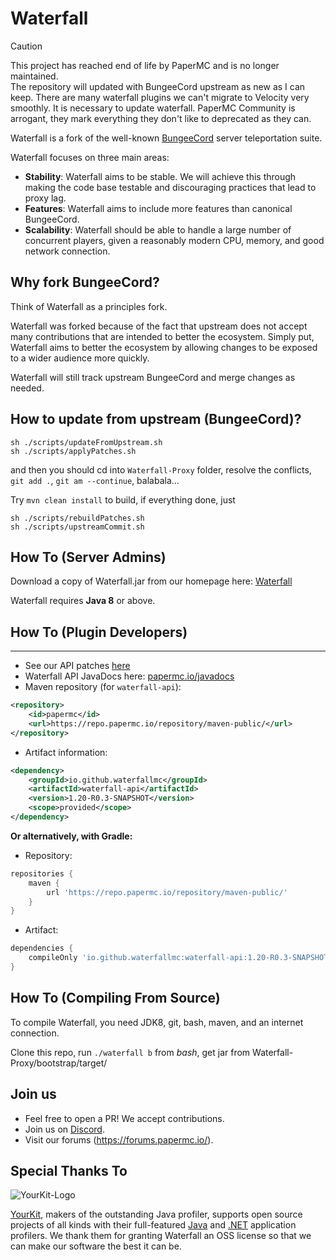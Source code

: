 Waterfall
=========

> [!CAUTION]
> This project has reached end of life by PaperMC and is no longer maintained.  
> The repository will updated with BungeeCord upstream as new as I can keep. There are many waterfall plugins we can't migrate to Velocity very smoothly. It is necessary to update waterfall. PaperMC Community is arrogant, they mark everything they don't like to deprecated as they can.

Waterfall is a fork of the well-known [BungeeCord](https://github.com/SpigotMC/BungeeCord) server teleportation suite.

Waterfall focuses on three main areas:

- **Stability**: Waterfall aims to be stable. We will achieve this through making the code base testable and discouraging practices that lead to proxy lag.
- **Features**: Waterfall aims to include more features than canonical BungeeCord.
- **Scalability**: Waterfall should be able to handle a large number of concurrent players, given a reasonably modern CPU, memory, and good network connection.

## Why fork BungeeCord?

Think of Waterfall as a principles fork.

Waterfall was forked because of the fact that upstream does not accept many contributions that are intended to better the ecosystem. Simply put, Waterfall aims to better
the ecosystem by allowing changes to be exposed to a wider audience more quickly.

Waterfall will still track upstream BungeeCord and merge changes as needed.

## How to update from upstream (BungeeCord)?

```
sh ./scripts/updateFromUpstream.sh
sh ./scripts/applyPatches.sh
```
and then you should cd into `Waterfall-Proxy` folder, resolve the conflicts, `git add .`, `git am --continue`, balabala...

Try `mvn clean install` to build, if everything done, just
```
sh ./scripts/rebuildPatches.sh
sh ./scripts/upstreamCommit.sh
```

## How To (Server Admins)

Download a copy of Waterfall.jar from our homepage here: [Waterfall](https://papermc.io/downloads/waterfall)

Waterfall requires **Java 8** or above.

## How To (Plugin Developers)
------
 * See our API patches [here](BungeeCord-Patches)
 * Waterfall API JavaDocs here: [papermc.io/javadocs](https://jd.papermc.io/waterfall/1.20)
 * Maven repository (for `waterfall-api`):
```xml
<repository>
    <id>papermc</id>
    <url>https://repo.papermc.io/repository/maven-public/</url>
</repository>
```
 * Artifact information:
```xml
<dependency>
    <groupId>io.github.waterfallmc</groupId>
    <artifactId>waterfall-api</artifactId>
    <version>1.20-R0.3-SNAPSHOT</version>
    <scope>provided</scope>
</dependency>
 ```

**Or alternatively, with Gradle:**

 * Repository:
```groovy
repositories {
    maven {
        url 'https://repo.papermc.io/repository/maven-public/'
    }
}
```
 * Artifact:
```groovy
dependencies {
    compileOnly 'io.github.waterfallmc:waterfall-api:1.20-R0.3-SNAPSHOT'
}
```

## How To (Compiling From Source)

To compile Waterfall, you need JDK8, git, bash, maven, and an internet connection.

Clone this repo, run `./waterfall b` from *bash*, get jar from Waterfall-Proxy/bootstrap/target/

## Join us

* Feel free to open a PR! We accept contributions.
* Join us on [Discord](https://discord.gg/papermc).
* Visit our forums (https://forums.papermc.io/).

## Special Thanks To

![YourKit-Logo](https://yourkit.com/images/yklogo.png)

[YourKit](https://yourkit.com/), makers of the outstanding Java profiler, supports open source projects of all kinds with their full-featured [Java](https://yourkit.com/features/) and [.NET](https://yourkit.com/dotnet/features/) application profilers. We thank them for granting Waterfall an OSS license so that we can make our software the best it can be.
